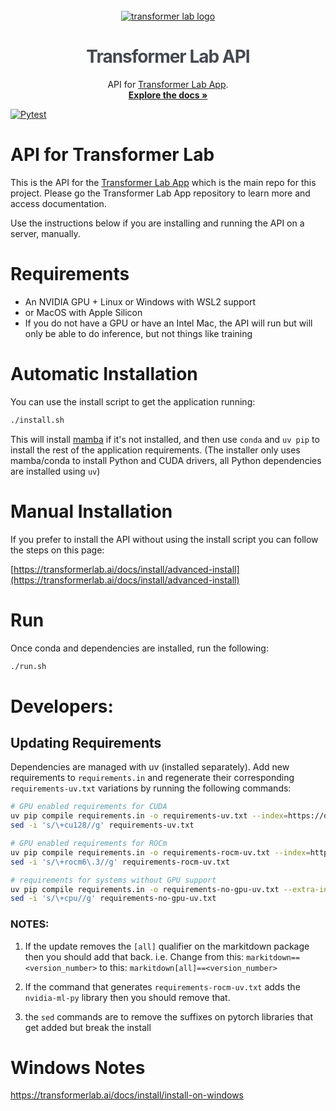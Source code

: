 <!-- PROJECT LOGO -->
<br />
<div align="center">
  <a href="https://transformerlab.ai"><picture>
    <source media="(prefers-color-scheme: dark)" srcset="https://raw.githubusercontent.com/transformerlab/transformerlab-app/refs/heads/main/assets/Transformer-Lab_Logo_Reverse.svg">
    <source media="(prefers-color-scheme: light)" srcset="https://raw.githubusercontent.com/transformerlab/transformerlab-app/refs/heads/main/assets/Transformer-Lab_Logo.svg">
    <img alt="transformer lab logo" src="https://raw.githubusercontent.com/transformerlab/transformerlab-app/refs/heads/main/assets/Transformer-Lab_Logo.svg" style="max-width: 650px">
  </picture></a>

  <h1 align="center" style="color: rgb(68, 73, 80); letter-spacing: -1px">Transformer Lab API</h1>

  <p align="center">
    API for <a href="http://github.com/transformerlab/transformerlab-app">Transformer Lab App</a>.
    <br />
    <a href="https://transformerlab.ai/docs/intro"><strong>Explore the docs »</strong></a>
  </p>
</div>

[![Pytest](https://github.com/transformerlab/transformerlab-api/actions/workflows/pytest.yml/badge.svg)](https://github.com/transformerlab/transformerlab-api/actions/workflows/pytest.yml)

# API for Transformer Lab

This is the API for the [Transformer Lab App](https://github.com/transformerlab/transformerlab-app) which is the main repo for this project. Please go the Transformer Lab App repository to learn more and access documentation.

Use the instructions below if you are installing and running the API on a server, manually.

# Requirements

- An NVIDIA GPU + Linux or Windows with WSL2 support
- or MacOS with Apple Silicon
- If you do not have a GPU or have an Intel Mac, the API will run but will only be able to do inference, but not things like training

# Automatic Installation

You can use the install script to get the application running:

```bash
./install.sh
```

This will install [mamba](https://mamba.readthedocs.io/en/latest/user_guide/mamba.html#mamba) if it's not installed, and then use `conda` and `uv pip` to install the rest of the application requirements. (The installer only uses mamba/conda to install Python and CUDA drivers, all Python dependencies are installed using `uv`)

# Manual Installation

If you prefer to install the API without using the install script you can follow the steps on this page:

[https://transformerlab.ai/docs/install/advanced-install](https://transformerlab.ai/docs/install/advanced-install)

# Run

Once conda and dependencies are installed, run the following:

```bash
./run.sh
```

# Developers:

## Updating Requirements

Dependencies are managed with uv (installed separately). Add new requirements to `requirements.in` and regenerate their corresponding `requirements-uv.txt` variations by running the following commands:

```bash
# GPU enabled requirements for CUDA
uv pip compile requirements.in -o requirements-uv.txt --index=https://download.pytorch.org/whl/cu128
sed -i 's/\+cu128//g' requirements-uv.txt

# GPU enabled requirements for ROCm
uv pip compile requirements.in -o requirements-rocm-uv.txt --index=https://download.pytorch.org/whl/rocm6.3
sed -i 's/\+rocm6\.3//g' requirements-rocm-uv.txt

# requirements for systems without GPU support
uv pip compile requirements.in -o requirements-no-gpu-uv.txt --extra-index-url=https://download.pytorch.org/whl/cpu
sed -i 's/\+cpu//g' requirements-no-gpu-uv.txt
```

### NOTES:

1. If the update removes the `[all]` qualifier on the markitdown package then you should add that back.
   i.e. Change from this:
   `markitdown==<version_number>`
   to this:
   `markitdown[all]==<version_number>`

2. If the command that generates `requirements-rocm-uv.txt` adds the `nvidia-ml-py` library then you should remove that.

3. the `sed` commands are to remove the suffixes on pytorch libraries that get added but break the install

# Windows Notes

https://transformerlab.ai/docs/install/install-on-windows
